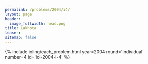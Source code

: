 ```yaml
---
permalink: /problems/2004/i4/
layout: page
header:
  image_fullwidth: head.png
title: Lakhota
teaser: 
sitemap: false
---
```


{% include ioling/each_problem.html year=2004 round='Individual' number=4 id='iol-2004-i-4' %}